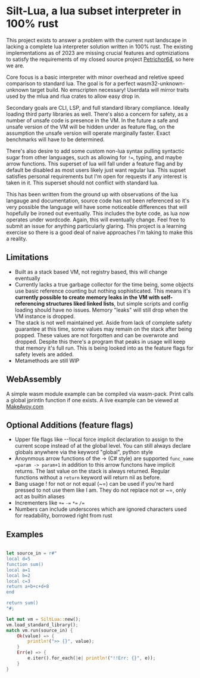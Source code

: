 # Silt-Lua, a lua subset interpreter in 100% rust

This project exists to answer a problem with the current rust landscape in lacking a complete lua interpreter solution written in 100% rust. The existing implementations as of 2023 are missing crucial features and optmiziations to satisfy the requirements of my closed source project [Petrichor64](https://makeavoy.itch.io/petrichor64), so here we are.

Core focus is a basic interpreter with minor overhead and reletive speed comparison to standard lua. The goal is for a perfect wasm32-unknown-unknown target build. No emscripten necessary! Userdata will mirror traits used by the mlua and rlua crates to allow easy drop in.

Secondary goals are CLI, LSP, and full standard library compliance. Ideally loading third party libraries as well. There's also a concern for safety, as a number of unsafe code is presence in the VM. In the future a safe and unsafe version of the VM will be hidden under as feature flag, on the assumption the unsafe version will operate marginally faster. Exact benchmarks will have to be determined.

There's also desire to add some custom non-lua syntax pulling syntactic sugar from other languages, such as allowing for `!=`, typing, and maybe arrow functions. This superset of lua will fall under a feature flag and by default be disabled as most users likely just want regular lua. This supset satisfies personal requirements but I'm open for requests if any interest is taken in it. This superset should not conflict with standard lua.

This has been written from the ground up with observations of the lua langauge and documentation, source code has not been referenced so it's very possible the language will have some noticeable differences that will hopefully be ironed out eventually. This includes the byte code, as lua now operates under wordcode. Again, this will eventually change. Feel free to submit an issue for anything particularly glaring. This project is a learning exercise so there is a good deal of naive approaches I'm taking to make this a reality.

## Limitations

- Built as a stack based VM, not registry based, this will change eventually
- Currently lacks a true garbage collector for the time being, some objects use basic reference counting but nothing sophisticated. This means it's **currently possible to create memory leaks in the VM with self-referencing structures liked linked lists**, but simple scripts and config loading should have no issues. Memory "leaks" will still drop when the VM instance is dropped.
- The stack is not well maintained yet. Aside from lack of complete safety guarantee at this time, some values may remain on the stack after being popped. These values are not forgotten and can be overwrote and dropped. Despite this there's a program that peaks in usage will keep that memory it's full run. This is being looked into as the feature flags for safety levels are added.
- Metamethods are still WIP

## WebAssembly

A simple wasm module example can be compiled via wasm-pack. Print calls a global jprintln function if one exists. A live example can be viewed at [MakeAvoy.com](https://MakeAvoy.com/#code)

## Optional Additions (feature flags)

- Upper file flags like --!local force implicit declaration to assign to the current scope instead of at the global level. You can still always declare globals anywhere via the keyword "global", python style
- Anoynmous arrow functions of the -> (C# style) are supported `func_name =param -> param+1` in addition to this arrow functons have implicit returns. The last value on the stack is always returned. Regular functions without a `return` keyword will return nil as before.
- Bang usage ! for not or not equal (~=) can be used if you're hard pressed to not use them like I am. They do not replace not or ~=, only act as builtin aliases
- Incrementers like `+=` `-=` `*=` `/=`
- Numbers can include underscores which are ignored characters used for readability, borrowed right from rust

## Examples

```rust

let source_in = r#"
local d=5
function sum()
local a=1
local b=2
local c=3
return a+b+c+d+8
end

return sum()
"#;

let mut vm = SiltLua::new();
vm.load_standard_library();
match vm.run(source_in) {
    Ok(value) => {
        println!(">> {}", value);
    }
    Err(e) => {
        e.iter().for_each(|e| println!("!!Err: {}", e));
    }
}
```
